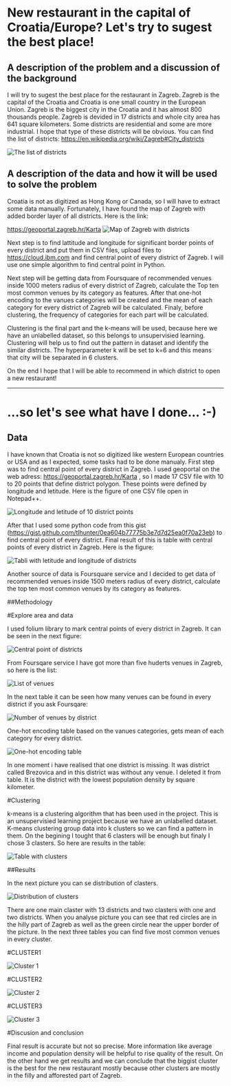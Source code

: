 # New restaurant in the capital of Croatia/Europe? Let's try to sugest the best place!

## A description of the problem and a discussion of the background

I will try to sugest the best place for the restaurant in Zagreb. Zagreb is the capital of the Croatia and Croatia is one small country in the European Union. Zagreb is the biggest city in the Croatia and it has almost 800 thousands people. Zagreb is devided in 17 districts and whole city area has 641 square kilometers. Some districts are residential and some are more industrial. I hope that type of these districts will be obvious. You can find the list of districts: https://en.wikipedia.org/wiki/Zagreb#City_districts

![The list of districts](https://raw.githubusercontent.com/kristian1971/kristian1971.github.io/master/pictures/1.png)

## A description of the data and how it will be used to solve the problem

Croatia is not as digitized as Hong Kong or Canada, so I will have to extract some data manually. Fortunately, I have found the map of Zagreb with added border layer of all districts. Here is the link:

https://geoportal.zagreb.hr/Karta
![Map of Zagreb with districts](https://raw.githubusercontent.com/kristian1971/kristian1971.github.io/master/pictures/2.png)

Next step is to find lattitude and longitude for significant border points of every district and put them in CSV files, upload files to https://cloud.ibm.com and find central point of every district of Zagreb. I will use one simple algorithm to find central point in Python.

Next step will be getting data from Foursquare of recommended venues inside 1000 meters radius of every district of Zagreb, calculate the Top ten most common venues by its category as features. After that one-hot encoding to the vanues categories will be created and the mean of each category for every district of Zagreb will be calculated. Finaly, before clustering, the frequency of categories for each part will be calculated.

Clustering is the final part and the k-means will be used, because here we have an unlabelled dataset, so this belongs to unsupervisied learning. Clustering will help us to find out the pattern in dataset and identify the similar districts. The hyperparameter k will be set to k=6 and this means that city will be separated in 6 clusters. 

On the end I hope that I will be able to recommend in which district to open a new restaurant!

_________________________________________________________________________________________________________

# ...so let's see what have I done... :-)

## Data

I have known that Croatia is not so digitized like western European countries or USA and as I expected, some tasks had to be done manualy. 
First step was to find central point of every district in Zagreb. I used geoportal on the web adress: https://geoportal.zagreb.hr/Karta , so I made 17 CSV file with 10 to 20 points that define district polygon. These points were defined by longitude and letitude. Here is the figure of one CSV file open in Notepad++.

![Longitude and letitude of 10 district points](https://raw.githubusercontent.com/kristian1971/kristian1971.github.io/master/pictures/29.png)

After that I used some python code from this gist (https://gist.github.com/tlhunter/0ea604b77775b3e7d7d25ea0f70a23eb) to find central point of every district. Final result of this is table with central points of every district in Zagreb. Here is the figure:

![Tabli with letitude and longitude of districts](https://raw.githubusercontent.com/kristian1971/kristian1971.github.io/master/pictures/3.png)

Another source of data is Foursquare service and I decided to get data of recommended venues inside 1500 meters radius of every district, calculate the top ten most common venues by its category as features.

##Methodology

#Explore area and data

I used folium library to mark central points of every district in Zagreb. It can be seen in the next figure:

![Central point of districts](https://raw.githubusercontent.com/kristian1971/kristian1971.github.io/master/pictures/4.png)

From Foursqare service I have got more than five huderts venues in Zagreb, so here is the list:

![List of venues](https://raw.githubusercontent.com/kristian1971/kristian1971.github.io/master/pictures/5.png)

In the next table it can be seen how many venues can be found in every district if you ask Foursqare:

![Number of venues by district](https://raw.githubusercontent.com/kristian1971/kristian1971.github.io/master/pictures/6.png)

One-hot encoding table based on the vanues categories, gets mean of each category for every district.

![One-hot encoding table](https://raw.githubusercontent.com/kristian1971/kristian1971.github.io/master/pictures/7.png)

In one moment i have realised that one district is missing. It was district called Brezovica and in this district was without any venue. I deleted it from table. It is the district with the lowest population density by square kilometer.

#Clustering

k-means is a clustering algorithm that has been used in the project. This is an unsupervisied learning project because we have an unlabelled dataset. K-means clustering group data into k clusters so we can find a pattern in them. On the begining I tought that 6 clasters will be enough but finaly I chose 3 clasters. So here are results in the table:

![Table with clusters](https://raw.githubusercontent.com/kristian1971/kristian1971.github.io/master/pictures/8.png)

##Results

In the next picture you can se distribution of clasters.

![Distribution of clusters](https://raw.githubusercontent.com/kristian1971/kristian1971.github.io/master/pictures/9.png)

There are one main claster with 13 districts and two clasters with one and two districts. When you analyse picture you can see that red circles are in the hilly part of Zagreb as well as the green circle near the upper border of the picture. In the next three tables you can find five most common venues in every cluster. 

#CLUSTER1

![Cluster 1](https://raw.githubusercontent.com/kristian1971/kristian1971.github.io/master/pictures/91.png)

#CLUSTER2

![Cluster 2](https://raw.githubusercontent.com/kristian1971/kristian1971.github.io/master/pictures/92.png)

#CLUSTER3

![Cluster 3](https://raw.githubusercontent.com/kristian1971/kristian1971.github.io/master/pictures/93.png)

#Discusion and conclusion

Final result is accurate but not so precise. More information like average income and population density will be helpful to rise quality of the result. On the other hand we get results and we can conclude that the biggist cluster is the best for the new restaurant mostly because other clusters are mostly in the filly and afforested part of Zagreb.


